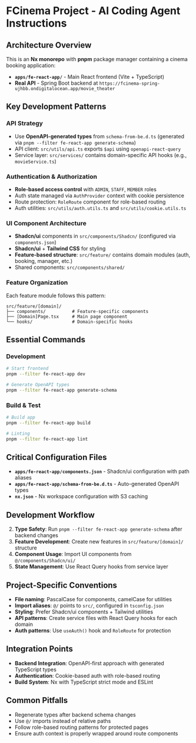 # FCinema Project - AI Coding Agent Instructions

## Architecture Overview

This is an **Nx monorepo** with **pnpm** package manager containing a cinema booking application:

- **`apps/fe-react-app/`** - Main React frontend (Vite + TypeScript)
- **Real API** - Spring Boot backend at `https://fcinema-spring-ujhbb.ondigitalocean.app/movie_theater`

## Key Development Patterns

### API Strategy

- Use **OpenAPI-generated types** from `schema-from-be.d.ts` (generated via `pnpm --filter fe-react-app generate-schema`)
- API client: `src/utils/api.ts` exports `$api` using `openapi-react-query`
- Service layer: `src/services/` contains domain-specific API hooks (e.g., `movieService.ts`)

### Authentication & Authorization

- **Role-based access control** with `ADMIN`, `STAFF`, `MEMBER` roles
- Auth state managed via `AuthProvider` context with cookie persistence
- Route protection: `RoleRoute` component for role-based routing
- Auth utilities: `src/utils/auth.utils.ts` and `src/utils/cookie.utils.ts`

### UI Component Architecture

- **Shadcn/ui** components in `src/components/Shadcn/` (configured via `components.json`)
- **Shadcn/ui** + **Tailwind CSS** for styling
- **Feature-based structure**: `src/feature/` contains domain modules (auth, booking, manager, etc.)
- Shared components: `src/components/shared/`

### Feature Organization

Each feature module follows this pattern:

```
src/feature/[domain]/
├── components/          # Feature-specific components
├── [Domain]Page.tsx     # Main page component
└── hooks/               # Domain-specific hooks
```

## Essential Commands

### Development

```bash
# Start frontend
pnpm --filter fe-react-app dev

# Generate OpenAPI types
pnpm --filter fe-react-app generate-schema
```

### Build & Test

```bash
# Build app
pnpm --filter fe-react-app build

# Linting
pnpm --filter fe-react-app lint
```

## Critical Configuration Files

- **`apps/fe-react-app/components.json`** - Shadcn/ui configuration with path aliases
- **`apps/fe-react-app/schema-from-be.d.ts`** - Auto-generated OpenAPI types
- **`nx.json`** - Nx workspace configuration with S3 caching

## Development Workflow

2. **Type Safety**: Run `pnpm --filter fe-react-app generate-schema` after backend changes
3. **Feature Development**: Create new features in `src/feature/[domain]/` structure
4. **Component Usage**: Import UI components from `@/components/Shadcn/ui/`
5. **State Management**: Use React Query hooks from service layer

## Project-Specific Conventions

- **File naming**: PascalCase for components, camelCase for utilities
- **Import aliases**: `@/` points to `src/`, configured in `tsconfig.json`
- **Styling**: Prefer Shadcn/ui components + Tailwind utilities
- **API patterns**: Create service files with React Query hooks for each domain
- **Auth patterns**: Use `useAuth()` hook and `RoleRoute` for protection

## Integration Points

- **Backend Integration**: OpenAPI-first approach with generated TypeScript types
- **Authentication**: Cookie-based auth with role-based routing
- **Build System**: Nx with TypeScript strict mode and ESLint

## Common Pitfalls

- Regenerate types after backend schema changes
- Use `@/` imports instead of relative paths
- Follow role-based routing patterns for protected pages
- Ensure auth context is properly wrapped around route components
